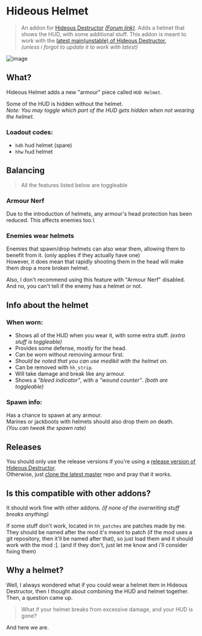 # Hideous Helmet
> An addon for [Hideous Destructor](https://codeberg.org/mc776/hideousdestructor) [*(Forum link)*](https://forum.zdoom.org/viewtopic.php?f=43&t=12973). Adds a helmet that shows the HUD, with some additional stuff.
> This addon is meant to work with the [latest main(unstable) of Hideous Destructor.](https://codeberg.org/mc776/hideousdestructor/archive/main.zip)\
> *(unless i forgot to update it to work with latest)*

![image](https://user-images.githubusercontent.com/32709291/129836058-2d2113c3-da37-4f06-9ac8-6fad363a06d4.png)


## What?
Hideous Helmet adds a new "armour" piece called `HUD Helmet`.

Some of the HUD is hidden without the helmet.\
*Note: You may toggle which part of the HUD gets hidden when not wearing the helmet.*

### Loadout codes:
* `hdh` hud helmet (spare)
* `hhw` hud helmet


## Balancing
> All the features listed below are toggleable

### Armour Nerf
Due to the introduction of helmets, any armour's head protection has been reduced. This affects enemies too.\

### Enemies wear helmets
Enemies that spawn/drop helmets can also wear them, allowing them to benefit from it. (only applies if they actually have one)\
However, it does mean that rapidly shooting them in the head will make them drop a more broken helmet.

Also, I don't recommend using this feature with "Armour Nerf" disabled. And no, you can't tell if the enemy has a helmet or not.


## Info about the helmet
### When worn:
* Shows all of the HUD when you wear it, with some extra stuff. *(extra stuff is toggleable)*
* Provides some defense, mostly for the head.
* Can be worn without removing armour first.
* *Should be noted that you can use medikit with the helmet on.*
* Can be removed with `hh_strip`.
* Will take damage and break like any armour.
* Shows a *"bleed indicator"*, with a *"wound counter"*. *(both are toggleable)*

### Spawn info:
Has a chance to spawn at any armour.\
Marines or jackboots with helmets should also drop them on death.\
*(You can tweak the spawn rate)*


## Releases
You should only use the release versions if you're using a [release version of Hideous Destructor](https://codeberg.org/mc776/hideousdestructor/releases).\
Otherwise, just [clone the latest master](https://github.com/dastrukar/hideous-helmet/archive/refs/heads/master.zip) repo and pray that it works.


## Is this compatible with other addons?
It should work fine with other addons. *(if none of the overwriting stuff breaks anything)*

If some stuff don't work, located in `hh_patches` are patches made by me. They should be named after the mod it's meant to patch (if the mod uses a git repository, then it'll be named after that), so just load them and it should work with the mod :].
(and if they don't, just let me know and i'll consider fixing them)


## Why a helmet?
Well, I always wondered what if you could wear a helmet item in Hideous Destructor, then I thought about combining the HUD and helmet together.\
Then, a question came up.

> What if your helmet breaks from excessive damage, and your HUD is gone?

And here we are.
